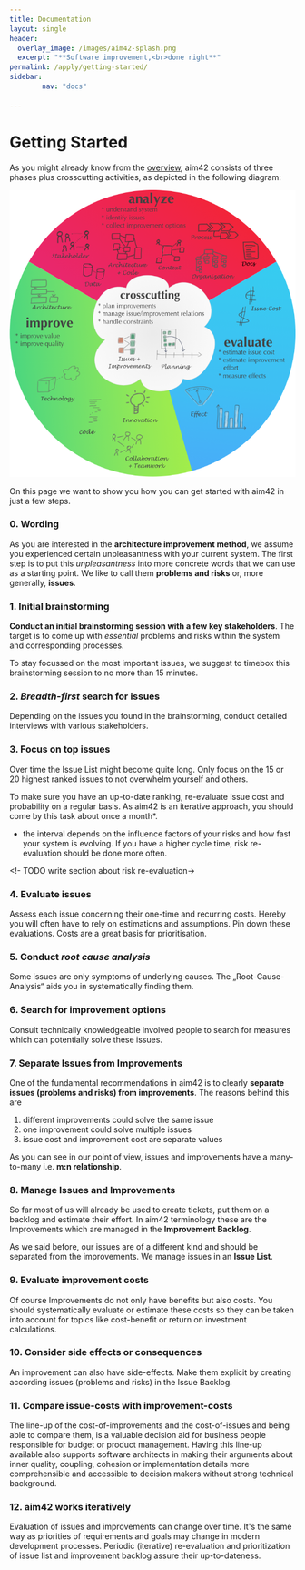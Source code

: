 ```yaml
---
title: Documentation
layout: single
header:
  overlay_image: /images/aim42-splash.png
  excerpt: "**Software improvement,<br>done right**"
permalink: /apply/getting-started/
sidebar:
        nav: "docs"

---
```


# Getting Started

As you might already know from the [overview](/overview), aim42 consists of three phases plus crosscutting activities, as depicted in the following diagram:

![](/images/aim42-overview.png)

On this page we want to show you how you can get started with aim42 in just a few steps. 

### 0. Wording

As you are interested in the **architecture improvement method**, we assume you experienced certain unpleasantness with your current system. The first step is to put this _unpleasantness_ into more concrete words that we can use as a starting point. We like to call them **problems and risks** or, more generally,  **issues**.

### 1. Initial brainstorming

**Conduct an initial brainstorming session with a few key stakeholders**. The target is to come up with _essential_ problems and risks within the system and  corresponding processes.

To stay focussed on the most important issues, we suggest to timebox this brainstorming session to no more than 15 minutes. 

### 2. _Breadth-first_ search for issues

Depending on the issues you found in the brainstorming,
conduct detailed interviews with various stakeholders.

### 3. Focus on top issues

Over time the Issue List might become quite long. Only focus on the 15 or 20 highest ranked issues to not overwhelm yourself and others. 

To make sure you have an up-to-date ranking, re-evaluate issue cost and probability on a regular basis. As aim42 is an iterative approach, you should come by this task about once a month*.

* the interval depends on the influence factors of your risks and how fast your system is evolving. If you have a higher cycle time, risk re-evaluation should be done more often.  

<!- TODO write section about risk re-evaluation->

### 4. Evaluate issues

Assess each issue concerning their one-time and recurring costs. Hereby you will often have to rely on estimations and assumptions. Pin down these evaluations. Costs are a great basis for prioritisation.

### 5. Conduct _root cause analysis_

Some issues are only symptoms of underlying causes. The „Root-Cause-Analysis“ aids you in systematically finding them.

### 6. Search for improvement options   

Consult technically knowledgeable involved people to search for measures which can potentially solve these issues.
 
### 7. Separate Issues from Improvements

One of the fundamental recommendations in aim42 is to clearly **separate issues (problems and risks) from improvements**. The reasons behind this are

1. different improvements could solve the same issue
2. one improvement could solve multiple issues
3. issue cost and improvement cost are separate values

As you can see in our point of view, issues and improvements have a many-to-many i.e. **m:n relationship**.

### 8. Manage Issues and Improvements
 
So far most of us will already be used to create tickets, put them on a backlog and estimate their effort. In aim42 terminology these are the Improvements which are managed in the **Improvement Backlog**.

As we said before, our issues are of a different kind and should be separated from the improvements. We manage issues in an **Issue List**.

### 9. Evaluate improvement costs

Of course Improvements do not only have benefits but also costs. You should systematically evaluate or estimate these costs so they can be taken into account for topics like cost-benefit or return on investment calculations.


### 10. Consider side effects or consequences

An improvement can also have side-effects. Make them explicit by creating according issues (problems and risks) in the Issue Backlog.

### 11. Compare issue-costs with improvement-costs

The line-up of the cost-of-improvements and the cost-of-issues and being able to compare them, is a valuable decision aid for business people responsible for budget or product management. Having this line-up available also supports software architects in making their arguments about inner quality, coupling, cohesion or implementation details more comprehensible and accessible to decision makers without strong technical background.


### 12. aim42 works iteratively

Evaluation of issues and improvements can change over time. It's the same way as priorities of requirements and goals may change in modern development processes. Periodic (iterative) re-evaluation and prioritization of issue list and improvement backlog assure their up-to-dateness.

